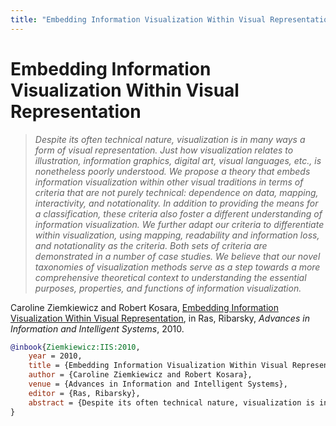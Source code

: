 ```yaml
---
title: "Embedding Information Visualization Within Visual Representation"
---
```


# Embedding Information Visualization Within Visual Representation

> _Despite its often technical nature, visualization is in many ways a form of visual representation. Just how visualization relates to illustration, information graphics, digital art, visual languages, etc., is nonetheless poorly understood. We propose a theory that embeds information visualization within other visual traditions in terms of criteria that are not purely technical: dependence on data, mapping, interactivity, and notationality. In addition to providing the means for a classification, these criteria also foster a different understanding of information visualization. We further adapt our criteria to differentiate within visualization, using mapping, readability and information loss, and notationality as the criteria. Both sets of criteria are demonstrated in a number of case studies. We believe that our novel taxonomies of visualization methods serve as a step towards a more comprehensive theoretical context to understanding the essential purposes, properties, and functions of information visualization._

Caroline Ziemkiewicz and Robert Kosara, <a href="https://media.eagereyes.org/papers/2010/Ziemkiewicz-IIS-2010.pdf" target="_blank">Embedding Information Visualization Within Visual Representation</a>, in Ras, Ribarsky, _Advances in Information and Intelligent Systems_, 2010.


```bibtex
@inbook{Ziemkiewicz:IIS:2010,
	year = 2010,
	title = {Embedding Information Visualization Within Visual Representation},
	author = {Caroline Ziemkiewicz and Robert Kosara},
	venue = {Advances in Information and Intelligent Systems},
	editor = {Ras, Ribarsky},
	abstract = {Despite its often technical nature, visualization is in many ways a form of visual representation. Just how visualization relates to illustration, information graphics, digital art, visual languages, etc., is nonetheless poorly understood. We propose a theory that embeds information visualization within other visual traditions in terms of criteria that are not purely technical: dependence on data, mapping, interactivity, and notationality. In addition to providing the means for a classification, these criteria also foster a different understanding of information visualization. We further adapt our criteria to differentiate within visualization, using mapping, readability and information loss, and notationality as the criteria. Both sets of criteria are demonstrated in a number of case studies. We believe that our novel taxonomies of visualization methods serve as a step towards a more comprehensive theoretical context to understanding the essential purposes, properties, and functions of information visualization.},
}
```


